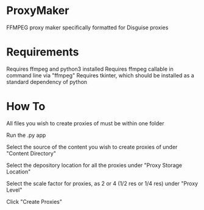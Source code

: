 # ProxyMaker
FFMPEG proxy maker specifically formatted for Disguise proxies

# Requirements
Requires ffmpeg and python3 installed
Requires ffmpeg callable in command line via "ffmpeg"
Requires tkinter, which should be installed as a standard dependency of python

# How To
All files you wish to create proxies of must be within one folder

Run the .py app

Select the source of the content you wish to create proxies of under "Content Directory"

Select the depository location for all the proxies under "Proxy Storage Location"

Select the scale factor for proxies, as 2 or 4 (1/2 res or 1/4 res) under "Proxy Level"

Click "Create Proxies"
